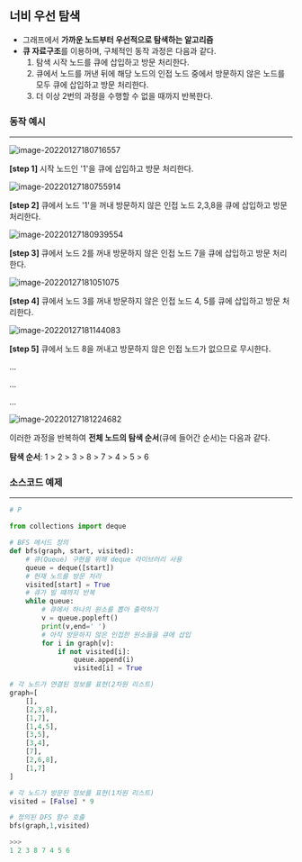 ## 너비 우선 탐색

- 그래프에서 **가까운 노드부터 우선적으로 탐색하는 알고리즘**
- **큐 자료구조**를 이용하며, 구체적인 동작 과정은 다음과 같다.
  1. 탐색 시작 노드를 큐에 삽입하고 방문 처리한다.
  2. 큐에서 노드를 꺼낸 뒤에 해당 노드의 인접 노드 중에서 방문하지 않은 노드를 모두 큐에 삽입하고 방문 처리한다.
  3. 더 이상 2번의 과정을 수행할 수 없을 때까지 반복한다.





### 동작 예시

---

![image-20220127180716557](assets/BFS/image-20220127180716557.png)

**[step 1]** 시작 노드인 '1'을 큐에 삽입하고 방문 처리한다.





![image-20220127180755914](assets/BFS/image-20220127180755914.png)

**[step 2]** 큐에서 노드 '1'을 꺼내 방문하지 않은 인접 노드 2,3,8을 큐에 삽입하고 방문 처리한다.





![image-20220127180939554](assets/BFS/image-20220127180939554.png)

**[step 3]** 큐에서 노드 2를 꺼내 방문하지 않은 인접 노드 7을 큐에 삽입하고 방문 처리한다.



![image-20220127181051075](assets/BFS/image-20220127181051075.png)

**[step 4]** 큐에서 노드 3를 꺼내 방문하지 않은 인접 노드 4, 5를 큐에 삽입하고 방문 처리한다.



![image-20220127181144083](assets/BFS/image-20220127181144083.png)

**[step 5]** 큐에서 노드 8을 꺼내고 방문하지 않은 인접 노드가 없으므로 무시한다.

...

...

...

![image-20220127181224682](assets/BFS/image-20220127181224682.png)

이러한 과정을 반복하여 **전체 노드의 탐색 순서**(큐에 들어간 순서)는 다음과 같다.

**탐색 순서**: 1 > 2 > 3 > 8 > 7 > 4 > 5 > 6





### 소스코드 예제

---

```python
# P

from collections import deque

# BFS 메서드 정의
def bfs(graph, start, visited):
    # 큐(Queue) 구현을 위해 deque 라이브러리 사용
    queue = deque([start])
    # 현재 노드를 방문 처리
    visited[start] = True
    # 큐가 빌 떄까지 반복
    while queue:
        # 큐에서 하나의 원소를 뽑아 출력하기
        v = queue.popleft()
        print(v,end=' ')
        # 아직 방문하지 않은 인접한 원소들을 큐에 삽입
        for i in graph[v]:
            if not visited[i]:
                queue.append(i)
                visited[i] = True

# 각 노드가 연결된 정보를 표현(2차원 리스트)
graph=[
    [],
    [2,3,8],
    [1,7],
    [1,4,5],
    [3,5],
    [3,4],
    [7],
    [2,6,8],
    [1,7]
]

# 각 노드가 방문된 정보를 표현(1차원 리스트)
visited = [False] * 9

# 정의된 DFS 함수 호출
bfs(graph,1,visited)

>>>
1 2 3 8 7 4 5 6 
```

